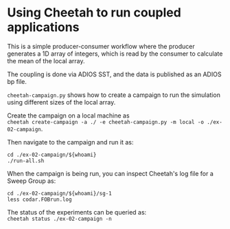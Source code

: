 # Using Cheetah to run coupled applications

This is a simple producer-consumer workflow where the producer generates a 1D array of integers, which is read by the consumer to calculate the mean of the local array.

The coupling is done via ADIOS SST, and the data is published as an ADIOS bp file.

`cheetah-campaign.py` shows how to create a campaign to run the simulation using different sizes of the local array.

Create the campaign on a local machine as  
`cheetah create-campaign -a ./ -e cheetah-campaign.py -m local -o ./ex-02-campaign`.

Then navigate to the campaign and run it as:
```
cd ./ex-02-campaign/${whoami}  
./run-all.sh
```

When the campaign is being run, you can inspect Cheetah's log file for a Sweep Group as:
```
cd ./ex-02-campaign/${whoami}/sg-1  
less codar.FOBrun.log
```

The status of the experiments can be queried as:  
`cheetah status ./ex-02-campaign -n`

